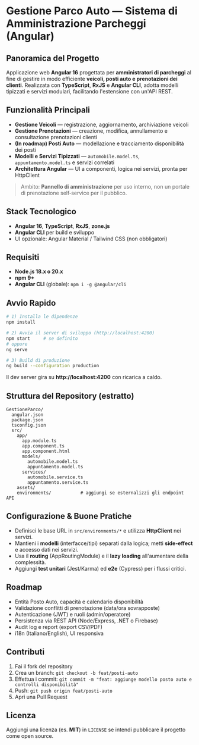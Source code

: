 # Gestione Parco Auto — Sistema di Amministrazione Parcheggi (Angular)

## Panoramica del Progetto
Applicazione web **Angular 16** progettata per **amministratori di parcheggi** al fine di gestire in modo efficiente **veicoli, posti auto e prenotazioni dei clienti**. Realizzata con **TypeScript**, **RxJS** e **Angular CLI**, adotta modelli tipizzati e servizi modulari, facilitando l'estensione con un'API REST.

## Funzionalità Principali
- **Gestione Veicoli** — registrazione, aggiornamento, archiviazione veicoli
- **Gestione Prenotazioni** — creazione, modifica, annullamento e consultazione prenotazioni clienti
- **(In roadmap) Posti Auto** — modellazione e tracciamento disponibilità dei posti
- **Modelli e Servizi Tipizzati** — `automobile.model.ts`, `appuntamento.model.ts` e servizi correlati
- **Architettura Angular** — UI a componenti, logica nei servizi, pronta per HttpClient

> Ambito: **Pannello di amministrazione** per uso interno, non un portale di prenotazione self‑service per il pubblico.

## Stack Tecnologico
- **Angular 16**, **TypeScript**, **RxJS**, **zone.js**
- **Angular CLI** per build e sviluppo
- UI opzionale: Angular Material / Tailwind CSS (non obbligatori)

## Requisiti
- **Node.js 18.x o 20.x**
- **npm 9+**
- **Angular CLI** (globale): `npm i -g @angular/cli`

## Avvio Rapido
```bash
# 1) Installa le dipendenze
npm install

# 2) Avvia il server di sviluppo (http://localhost:4200)
npm start     # se definito
# oppure
ng serve

# 3) Build di produzione
ng build --configuration production
```

Il dev server gira su **http://localhost:4200** con ricarica a caldo.

## Struttura del Repository (estratto)
```
GestioneParco/
  angular.json
  package.json
  tsconfig.json
  src/
    app/
      app.module.ts
      app.component.ts
      app.component.html
      models/
        automobile.model.ts
        appuntamento.model.ts
      services/
        automobile.service.ts
        appuntamento.service.ts
    assets/
    environments/           # aggiungi se esternalizzi gli endpoint API
```

## Configurazione & Buone Pratiche
- Definisci le base URL in `src/environments/*` e utilizza **HttpClient** nei servizi.
- Mantieni i **modelli** (interfacce/tipi) separati dalla logica; metti **side‑effect** e accesso dati nei servizi.
- Usa il **routing** (AppRoutingModule) e il **lazy loading** all'aumentare della complessità.
- Aggiungi **test unitari** (Jest/Karma) ed **e2e** (Cypress) per i flussi critici.

## Roadmap
- Entità Posto Auto, capacità e calendario disponibilità
- Validazione conflitti di prenotazione (data/ora sovrapposte)
- Autenticazione (JWT) e ruoli (admin/operatore)
- Persistenza via REST API (Node/Express, .NET o Firebase)
- Audit log e report (export CSV/PDF)
- i18n (Italiano/English), UI responsiva

## Contributi
1. Fai il fork del repository
2. Crea un branch: `git checkout -b feat/posti-auto`
3. Effettua i commit: `git commit -m "feat: aggiunge modello posto auto e controlli disponibilità"`
4. Push: `git push origin feat/posti-auto`
5. Apri una Pull Request

## Licenza
Aggiungi una licenza (es. **MIT**) in `LICENSE` se intendi pubblicare il progetto come open source.
